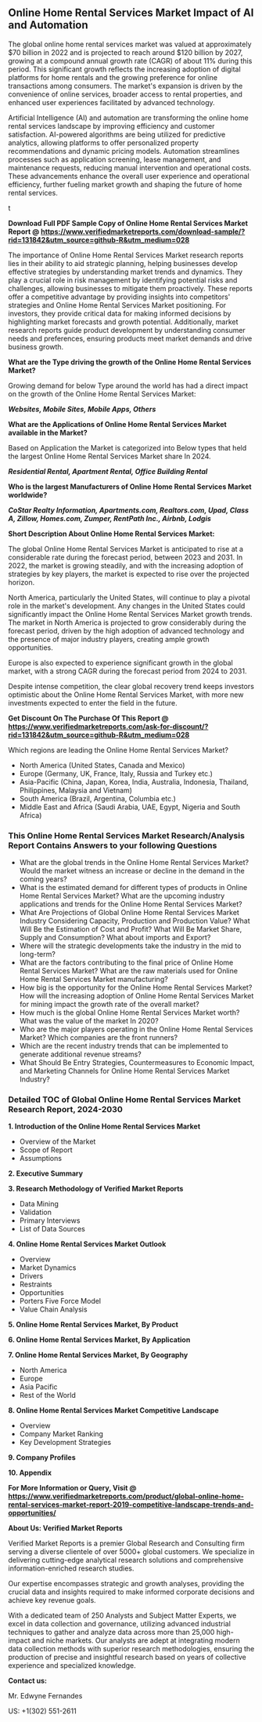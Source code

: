 <h2>Online Home Rental Services Market Impact of AI and Automation</h2><p>The global online home rental services market was valued at approximately $70 billion in 2022 and is projected to reach around $120 billion by 2027, growing at a compound annual growth rate (CAGR) of about 11% during this period. This significant growth reflects the increasing adoption of digital platforms for home rentals and the growing preference for online transactions among consumers. The market's expansion is driven by the convenience of online services, broader access to rental properties, and enhanced user experiences facilitated by advanced technology.</p><p>Artificial Intelligence (AI) and automation are transforming the online home rental services landscape by improving efficiency and customer satisfaction. AI-powered algorithms are being utilized for predictive analytics, allowing platforms to offer personalized property recommendations and dynamic pricing models. Automation streamlines processes such as application screening, lease management, and maintenance requests, reducing manual intervention and operational costs. These advancements enhance the overall user experience and operational efficiency, further fueling market growth and shaping the future of home rental services.</p>t</p><p id="" class=""><strong>Download Full PDF Sample Copy of Online Home Rental Services Market Report @ <a href="https://www.verifiedmarketreports.com/download-sample/?rid=131842&utm_source=github-R&utm_medium=028" target="_blank">https://www.verifiedmarketreports.com/download-sample/?rid=131842&utm_source=github-R&utm_medium=028</a></strong></p><p>The importance of&nbsp;Online Home Rental Services Market research reports lies in their ability to aid strategic planning, helping businesses develop effective strategies by understanding market trends and dynamics. They play a crucial role in risk management by identifying potential risks and challenges, allowing businesses to mitigate them proactively. These reports offer a competitive advantage by providing insights into competitors' strategies and Online Home Rental Services Market positioning. For investors, they provide critical data for making informed decisions by highlighting market forecasts and growth potential. Additionally, market research reports guide product development by understanding consumer needs and preferences, ensuring products meet market demands and drive business growth.</p><p><strong>What are the&nbsp;Type driving the growth of the Online Home Rental Services Market?</strong></p><p id="" class="">Growing demand for below Type around the world has had a direct impact on the growth of the Online Home Rental Services Market:</p><em><strong>Websites, Mobile Sites, Mobile Apps, Others</strong></em></p><strong>What are the&nbsp;Applications&nbsp;of Online Home Rental Services Market available in the Market?</strong></p><p id="" class="">Based on Application the Market is categorized into Below types that held the largest Online Home Rental Services Market share In 2024.</p><em><strong>Residential Rental, Apartment Rental, Office Building Rental</strong></em></p><strong>Who is the largest Manufacturers of Online Home Rental Services Market worldwide?</strong></p><p><em><strong>CoStar Realty Information, Apartments.com, Realtors.com, Upad, Class A, Zillow, Homes.com, Zumper, RentPath Inc., Airbnb, Lodgis</strong></em></p><p id="" class=""><strong>Short Description About Online Home Rental Services Market:</strong></p><p>The global Online Home Rental Services Market is anticipated to rise at a considerable rate during the forecast period, between 2023 and 2031. In 2022, the market is growing steadily, and with the increasing adoption of strategies by key players, the market is expected to rise over the projected horizon.</p><p>North America, particularly the United States, will continue to play a pivotal role in the market's development. Any changes in the United States could significantly impact the Online Home Rental Services Market growth trends. The market in North America is projected to grow considerably during the forecast period, driven by the high adoption of advanced technology and the presence of major industry players, creating ample growth opportunities.</p><p>Europe is also expected to experience significant growth in the global market, with a strong CAGR during the forecast period from 2024 to 2031.</p><p>Despite intense competition, the clear global recovery trend keeps investors optimistic about the Online Home Rental Services Market, with more new investments expected to enter the field in the future.</p><p id="" class=""><strong>Get Discount On The Purchase Of This Report @ <a href="https://www.verifiedmarketreports.com/ask-for-discount/?rid=131842&utm_source=github-R&utm_medium=028" target="_blank">https://www.verifiedmarketreports.com/ask-for-discount/?rid=131842&utm_source=github-R&utm_medium=028</a></strong></p>Which regions are leading the Online Home Rental Services Market?</p><ul><li>North America (United States, Canada and Mexico)</li><li>Europe (Germany, UK, France, Italy, Russia and Turkey etc.)</li><li>Asia-Pacific (China, Japan, Korea, India, Australia, Indonesia, Thailand, Philippines, Malaysia and Vietnam)</li><li>South America (Brazil, Argentina, Columbia etc.)</li><li>Middle East and Africa (Saudi Arabia, UAE, Egypt, Nigeria and South Africa)</li></ul><h3 id="" class="">This Online Home Rental Services Market Research/Analysis Report Contains Answers to your following Questions</h3><ul><li>What are the global trends in the Online Home Rental Services Market? Would the market witness an increase or decline in the demand in the coming years?</li><li>What is the estimated demand for different types of products in Online Home Rental Services Market? What are the upcoming industry applications and trends for the Online Home Rental Services Market?</li><li>What Are Projections of Global Online Home Rental Services Market Industry Considering Capacity, Production and Production Value? What Will Be the Estimation of Cost and Profit? What Will Be Market Share, Supply and Consumption? What about imports and Export?</li><li>Where will the strategic developments take the industry in the mid to long-term?</li><li>What are the factors contributing to the final price of Online Home Rental Services Market? What are the raw materials used for Online Home Rental Services Market manufacturing?</li><li>How big is the opportunity for the Online Home Rental Services Market? How will the increasing adoption of Online Home Rental Services Market for mining impact the growth rate of the overall market?</li><li>How much is the global Online Home Rental Services Market worth? What was the value of the market In 2020?</li><li>Who are the major players operating in the Online Home Rental Services Market? Which companies are the front runners?</li><li>Which are the recent industry trends that can be implemented to generate additional revenue streams?</li><li>What Should Be Entry Strategies, Countermeasures to Economic Impact, and Marketing Channels for Online Home Rental Services Market Industry?</li></ul><h3 id="" class="">Detailed TOC of Global Online Home Rental Services Market Research Report, 2024-2030</h3><p id="" class=""><strong>1. Introduction of the Online Home Rental Services Market</strong></p><ul><li>Overview of the Market</li><li>Scope of Report</li><li>Assumptions</li></ul><p id="" class=""><strong>2. Executive Summary</strong></p><p id="" class=""><strong>3. Research Methodology of Verified Market Reports</strong></p><ul><li>Data Mining</li><li>Validation</li><li>Primary Interviews</li><li>List of Data Sources</li></ul><p id="" class=""><strong>4. Online Home Rental Services Market Outlook</strong></p><ul><li>Overview</li><li>Market Dynamics</li><li>Drivers</li><li>Restraints</li><li>Opportunities</li><li>Porters Five Force Model</li><li>Value Chain Analysis</li></ul><p id="" class=""><strong>5. Online Home Rental Services Market, By Product</strong></p><p id="" class=""><strong>6. Online Home Rental Services Market, By Application</strong></p><p id="" class=""><strong>7. Online Home Rental Services Market, By Geography</strong></p><ul><li>North America</li><li>Europe</li><li>Asia Pacific</li><li>Rest of the World</li></ul><p id="" class=""><strong>8. Online Home Rental Services Market Competitive Landscape</strong></p><ul><li>Overview</li><li>Company Market Ranking</li><li>Key Development Strategies</li></ul><p id="" class=""><strong>9. Company Profiles</strong></p><p id="" class=""><strong>10. Appendix</strong></p><p id="" class=""><strong>For More Information or Query, Visit @ <a href="https://www.verifiedmarketreports.com/product/global-online-home-rental-services-market-report-2019-competitive-landscape-trends-and-opportunities/" target="_blank">https://www.verifiedmarketreports.com/product/global-online-home-rental-services-market-report-2019-competitive-landscape-trends-and-opportunities/</a></strong></p><p id="" class=""><strong>About Us: Verified Market Reports</strong></p><p id="" class="">Verified Market Reports is a premier Global Research and Consulting firm serving a diverse clientele of over 5000+ global customers. We specialize in delivering cutting-edge analytical research solutions and comprehensive information-enriched research studies.</p><p id="" class="">Our expertise encompasses strategic and growth analyses, providing the crucial data and insights required to make informed corporate decisions and achieve key revenue goals.</p><p id="" class="">With a dedicated team of 250 Analysts and Subject Matter Experts, we excel in data collection and governance, utilizing advanced industrial techniques to gather and analyze data across more than 25,000 high-impact and niche markets. Our analysts are adept at integrating modern data collection methods with superior research methodologies, ensuring the production of precise and insightful research based on years of collective experience and specialized knowledge.</p><p id="" class=""><strong>Contact us:</strong></p><p id="" class="">Mr. Edwyne Fernandes</p><p id="" class="">US: +1(302) 551-2611</p>